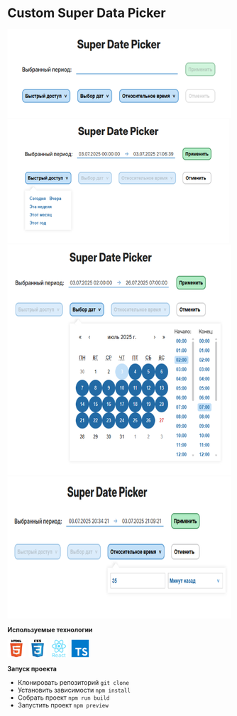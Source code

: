 # Custom Super Data Picker

<img src="README_static/main.png" width="550" height="200"/>
<img src="README_static/quick.png" width="500" height="280"/>
<img src="README_static/dates.png" width="600" height="520"/>
<img src="README_static/relative.png" width="560" height="320"/>


**Используемые технологии**

<img src="https://github.com/devicons/devicon/blob/master/icons/html5/html5-original-wordmark.svg" width="40" height="40" title="HTML5" alt="HTML"/>&nbsp;
<img src="https://github.com/devicons/devicon/blob/master/icons/css3/css3-original-wordmark.svg" width="40" height="40" title="CSS" alt="CSS"/>&nbsp;
<img src="https://github.com/devicons/devicon/blob/master/icons/react/react-original-wordmark.svg" width="40" height="40" title="React" alt="React"/>&nbsp;
<img src="https://github.com/devicons/devicon/blob/master/icons/typescript/typescript-original.svg" width="40" height="40" title="TypeScript" alt="TypeScript"/>&nbsp;

**Запуск проекта**

- Клонировать репозиторий `git clone`
- Установить зависимости `npm install`
- Собрать проект `npm run build`
- Запустить проект `npm preview`
